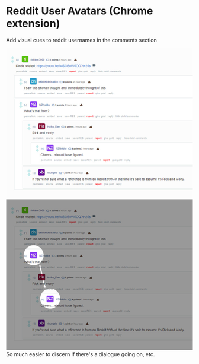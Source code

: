 # Reddit User Avatars (Chrome extension)
Add visual cues to reddit usernames in the comments section

![screenshot](https://github.com/ThePaavero/reddit-user-avatars/raw/master/screenshot.jpg)
So much easier to discern if there's a dialogue going on, etc.
